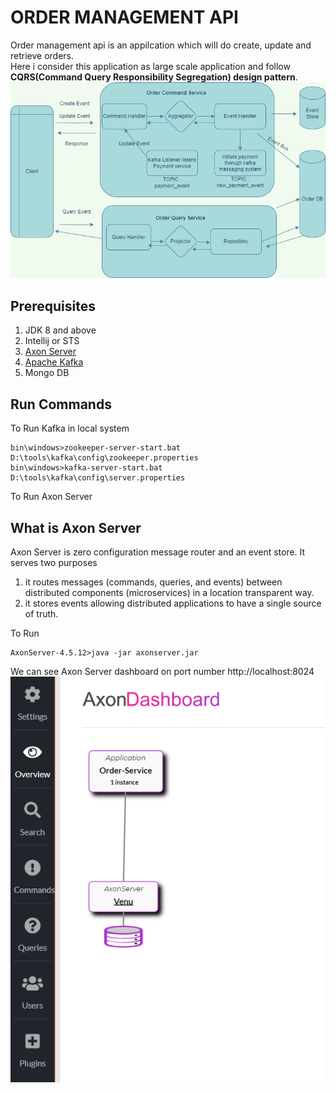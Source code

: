 # ORDER MANAGEMENT API

Order management api is an appilcation which will do create, update and retrieve orders. <br>
Here i consider this application as large scale application and follow **CQRS(Command Query Responsibility Segregation) design pattern**.
![ordermanagemetdesign](https://github.com/venubothsa/order-management-api/blob/master/order_management.png)


## Prerequisites
1. JDK 8 and above
2. Intellij or STS
3. [Axon Server](https://developer.axoniq.io/download) 
4. [Apache Kafka](https://kafka.apache.org/downloads) 
5. Mongo DB

## Run Commands

To Run Kafka in local system

```
bin\windows>zookeeper-server-start.bat D:\tools\kafka\config\zookeeper.properties
bin\windows>kafka-server-start.bat D:\tools\kafka\config\server.properties
```
To Run Axon Server 



## What is Axon Server
Axon Server is zero configuration message router and an event store. It serves two purposes 
1. it routes messages (commands, queries, and events) between distributed components (microservices) in a location transparent way.
2. it stores events allowing distributed applications to have a single source of truth.

To Run 
```
AxonServer-4.5.12>java -jar axonserver.jar
```
We can see Axon Server dashboard on port number http://localhost:8024
![axonscreenshot](https://github.com/venubothsa/order-management-api/blob/master/image.png)



